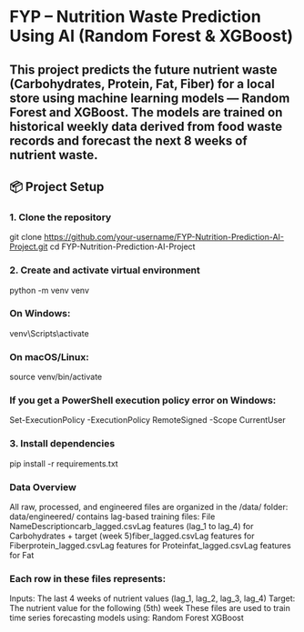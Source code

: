# FYP – Nutrition Waste Prediction Using AI (Random Forest & XGBoost)
This project predicts the future nutrient waste (Carbohydrates, Protein, Fat, Fiber) for a local store using machine learning models — Random Forest and XGBoost. The models are trained on historical weekly data derived from food waste records and forecast the next 8 weeks of nutrient waste.
---
## :package: Project Setup
### 1. Clone the repository
git clone https://github.com/your-username/FYP-Nutrition-Prediction-AI-Project.git
cd FYP-Nutrition-Prediction-AI-Project


### 2. Create and activate virtual environment
python -m venv venv

### On Windows:
venv\Scripts\activate

### On macOS/Linux:
source venv/bin/activate


### If you get a PowerShell execution policy error on Windows:
Set-ExecutionPolicy -ExecutionPolicy RemoteSigned -Scope CurrentUser


### 3. Install dependencies
pip install -r requirements.txt

### Data Overview
All raw, processed, and engineered files are organized in the /data/ folder:
data/engineered/ contains lag-based training files:
File NameDescriptioncarb_lagged.csvLag features (lag_1 to lag_4) for Carbohydrates + target (week 5)fiber_lagged.csvLag features for Fiberprotein_lagged.csvLag features for Proteinfat_lagged.csvLag features for Fat

### Each row in these files represents:
Inputs: The last 4 weeks of nutrient values (lag_1, lag_2, lag_3, lag_4)
Target: The nutrient value for the following (5th) week
These files are used to train time series forecasting models using:
Random Forest
XGBoost
